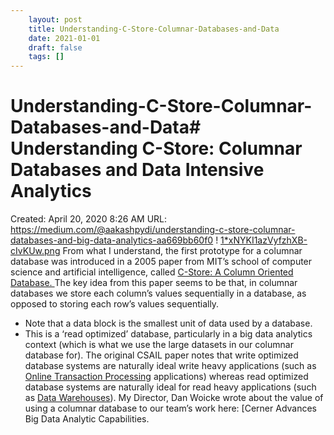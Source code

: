 ```yaml
---
 	layout: post
 	title: Understanding-C-Store-Columnar-Databases-and-Data
 	date: 2021-01-01
 	draft: false
 	tags: []
---
```


# Understanding-C-Store-Columnar-Databases-and-Data# Understanding C-Store: Columnar Databases and Data Intensive Analytics
Created: April 20, 2020 8:26 AM
URL: https://medium.com/@aakashpydi/understanding-c-store-columnar-databases-and-big-data-analytics-aa669bb60f0
!
[1*xNYKI1azVyfzhXB-cIvKUw.png](Understanding%20C-Store%20Columnar%20Databases%20and%20Data%20%2098d15be3b76c4c37b71a50b419ddb1f8/1xNYKI1azVyfzhXB-cIvKUw.png)
From what I understand, the first prototype for a columnar database was introduced in a 2005 paper from MIT’s school of computer science and artificial intelligence, called [C-Store: A Column Oriented Database.
](http://db.csail.mit.edu/projects/cstore/vldb.pdf)
The key idea from this paper seems to be that, in columnar databases we store each column’s values sequentially in a database, as opposed to storing each row’s values sequentially.
- Note that a data block is the smallest unit of data used by a database.
- This is a ‘read optimized’ database, particularly in a big data analytics context (which is what we use the large datasets in our columnar database for).
The original CSAIL paper notes that write optimized database systems are naturally ideal write heavy applications (such as [Online Transaction Processing](https://docs.microsoft.com/en-us/azure/architecture/data-guide/relational-data/online-transaction-processing) applications) whereas read optimized database systems are naturally ideal for read heavy applications (such as [Data Warehouses](https://aws.amazon.com/data-warehouse/)).
My Director, Dan Woicke wrote about the value of using a columnar database to our team’s work here: [Cerner Advances Big Data Analytic Capabilities.
